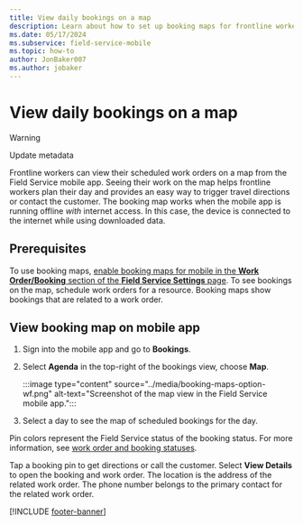 ```yaml
---
title: View daily bookings on a map
description: Learn about how to set up booking maps for frontline workers in the Dynamics 365 Field Service mobile app    .
ms.date: 05/17/2024
ms.subservice: field-service-mobile
ms.topic: how-to
author: JonBaker007
ms.author: jobaker
---
```


# View daily bookings on a map

> [!WARNING]
> Update metadata

Frontline workers can view their scheduled work orders on a map from the Field Service mobile app. Seeing their work on the map helps frontline workers plan their day and provides an easy way to trigger travel directions or contact the customer. The booking map works when the mobile app is running offline *with* internet access. In this case, the device is connected to the internet while using downloaded data.

## Prerequisites

To use booking maps, [enable booking maps for mobile in the **Work Order/Booking** section of the **Field Service Settings** page](../configure-default-settings.md#work-order--booking-settings).
To see bookings on the map, schedule work orders for a resource. Booking maps show bookings that are related to a work order.

## View booking map on mobile app

1. Sign into the mobile app and go to **Bookings**.

1. Select **Agenda** in the top-right of the bookings view, choose **Map**.

   :::image type="content" source="../media/booking-maps-option-wf.png" alt-text="Screenshot of the map view in the Field Service mobile app.":::

1. Select a day to see the map of scheduled bookings for the day.

Pin colors represent the Field Service status of the booking status. For more information, see [work order and booking statuses](../work-order-status-booking-status.md).

Tap a booking pin to get directions or call the customer. Select **View Details** to open the booking and work order. The location is the address of the related work order. The phone number belongs to the primary contact for the related work order.

[!INCLUDE [footer-banner](../../includes/footer-banner.md)]
